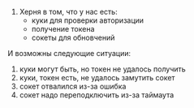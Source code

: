 1) Херня в том, что у нас есть:
    - куки для проверки авторизации
    - получение токена
    - сокеты для обновчений
    
И возможны следующие ситуации:
1) куки могут быть, но токен не удалось получить
2) куки, токен есть, не удалось замутить сокет
3) сокет отвалился из-за ошибка
4) сокет надо переподключить из-за таймаута